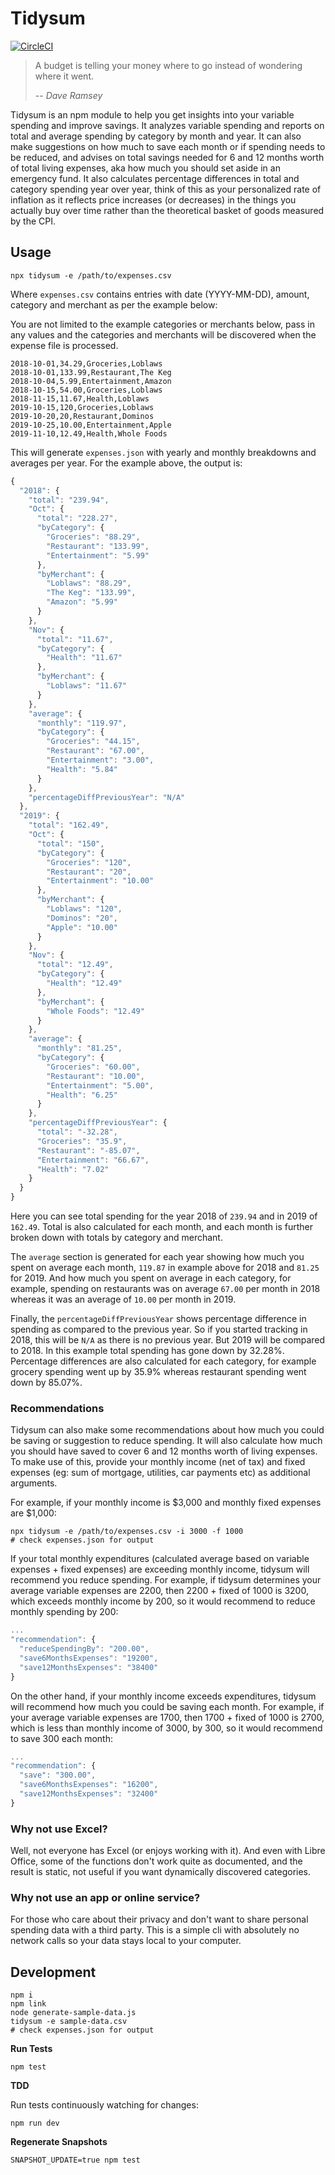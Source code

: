 # Tidysum

[![CircleCI](https://circleci.com/gh/danielabar/tidysum.svg?style=svg)](https://circleci.com/gh/danielabar/tidysum)

> A budget is telling your money where to go instead of wondering where it went.
>
> -- <cite>Dave Ramsey</cite>

Tidysum is an npm module to help you get insights into your variable spending and improve savings. It analyzes variable spending and reports on total and average spending by category by month and year. It can also make suggestions on how much to save each month or if spending needs to be reduced, and advises on total savings needed for 6 and 12 months worth of total living expenses, aka how much you should set aside in an emergency fund. It also calculates percentage differences in total and category spending year over year, think of this as your personalized rate of inflation as it reflects price increases (or decreases) in the things you actually buy over time rather than the theoretical basket of goods measured by the CPI.

## Usage

```shell
npx tidysum -e /path/to/expenses.csv
```

Where `expenses.csv` contains entries with date (YYYY-MM-DD), amount, category and merchant as per the example below:

You are not limited to the example categories or merchants below, pass in any values and the categories and merchants will be discovered when the expense file is processed.

```
2018-10-01,34.29,Groceries,Loblaws
2018-10-01,133.99,Restaurant,The Keg
2018-10-04,5.99,Entertainment,Amazon
2018-10-15,54.00,Groceries,Loblaws
2018-11-15,11.67,Health,Loblaws
2019-10-15,120,Groceries,Loblaws
2019-10-20,20,Restaurant,Dominos
2019-10-25,10.00,Entertainment,Apple
2019-11-10,12.49,Health,Whole Foods

```

This will generate `expenses.json` with yearly and monthly breakdowns and averages per year. For the example above, the output is:

```javascript
{
  "2018": {
    "total": "239.94",
    "Oct": {
      "total": "228.27",
      "byCategory": {
        "Groceries": "88.29",
        "Restaurant": "133.99",
        "Entertainment": "5.99"
      },
      "byMerchant": {
        "Loblaws": "88.29",
        "The Keg": "133.99",
        "Amazon": "5.99"
      }
    },
    "Nov": {
      "total": "11.67",
      "byCategory": {
        "Health": "11.67"
      },
      "byMerchant": {
        "Loblaws": "11.67"
      }
    },
    "average": {
      "monthly": "119.97",
      "byCategory": {
        "Groceries": "44.15",
        "Restaurant": "67.00",
        "Entertainment": "3.00",
        "Health": "5.84"
      }
    },
    "percentageDiffPreviousYear": "N/A"
  },
  "2019": {
    "total": "162.49",
    "Oct": {
      "total": "150",
      "byCategory": {
        "Groceries": "120",
        "Restaurant": "20",
        "Entertainment": "10.00"
      },
      "byMerchant": {
        "Loblaws": "120",
        "Dominos": "20",
        "Apple": "10.00"
      }
    },
    "Nov": {
      "total": "12.49",
      "byCategory": {
        "Health": "12.49"
      },
      "byMerchant": {
        "Whole Foods": "12.49"
      }
    },
    "average": {
      "monthly": "81.25",
      "byCategory": {
        "Groceries": "60.00",
        "Restaurant": "10.00",
        "Entertainment": "5.00",
        "Health": "6.25"
      }
    },
    "percentageDiffPreviousYear": {
      "total": "-32.28",
      "Groceries": "35.9",
      "Restaurant": "-85.07",
      "Entertainment": "66.67",
      "Health": "7.02"
    }
  }
}
```

Here you can see total spending for the year 2018 of `239.94` and in 2019 of `162.49`. Total is also calculated for each month, and each month is further broken down with totals by category and merchant.

The `average` section is generated for each year showing how much you spent on average each month, `119.87` in example above for 2018 and `81.25` for 2019. And how much you spent on average in each category, for example, spending on restaurants was on average `67.00` per month in 2018 whereas it was an average of `10.00` per month in 2019.

Finally, the `percentageDiffPreviousYear` shows percentage difference in spending as compared to the previous year. So if you started tracking in 2018, this will be `N/A` as there is no previous year. But 2019 will be compared to 2018. In this example total spending has gone down by 32.28%. Percentage differences are also calculated for each category, for example grocery spending went up by 35.9% whereas restaurant spending went down by 85.07%.

### Recommendations

Tidysum can also make some recommendations about how much you could be saving or suggestion to reduce spending. It will also calculate how much you should have saved to cover 6 and 12 months worth of living expenses. To make use of this, provide your monthly income (net of tax) and fixed expenses (eg: sum of mortgage, utilities, car payments etc) as additional arguments.

For example, if your monthly income is $3,000 and monthly fixed expenses are $1,000:

```shell
npx tidysum -e /path/to/expenses.csv -i 3000 -f 1000
# check expenses.json for output
```

If your total monthly expenditures (calculated average based on variable expenses + fixed expenses) are exceeding monthly income, tidysum will recommend you reduce spending. For example, if tidysum determines your average variable expenses are 2200, then 2200 + fixed of 1000 is 3200, which exceeds monthly income by 200, so it would recommend to reduce monthly spending by 200:

```javascript
...
"recommendation": {
  "reduceSpendingBy": "200.00",
  "save6MonthsExpenses": "19200",
  "save12MonthsExpenses": "38400"
}
```

On the other hand, if your monthly income exceeds expenditures, tidysum will recommend how much you could be saving each month. For example, if your average variable expenses are 1700, then 1700 + fixed of 1000 is 2700, which is less than monthly income of 3000, by 300, so it would recommend to save 300 each month:

```javascript
...
"recommendation": {
  "save": "300.00",
  "save6MonthsExpenses": "16200",
  "save12MonthsExpenses": "32400"
}
```

### Why not use Excel?

Well, not everyone has Excel (or enjoys working with it). And even with Libre Office, some of the functions don't work quite as documented, and the result is static, not useful if you want dynamically discovered categories.

### Why not use an app or online service?

For those who care about their privacy and don't want to share personal spending data with a third party. This is a simple cli with absolutely no network calls so your data stays local to your computer.

## Development

```shell
npm i
npm link
node generate-sample-data.js
tidysum -e sample-data.csv
# check expenses.json for output
```

**Run Tests**

```shell
npm test
```

**TDD**

Run tests continuously watching for changes:

```shell
npm run dev
```

**Regenerate Snapshots**

```shell
SNAPSHOT_UPDATE=true npm test
```
